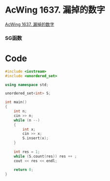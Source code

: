 # AcWing 1637. 漏掉的数字
[AcWing 1637. 漏掉的数字](https://www.acwing.com/problem/content/1639/)

### SG函数

# Code
```cpp
#include <iostream>
#include <unordered_set>

using namespace std;

unordered_set<int> S;

int main()
{
    int n;
    cin >> n;
    while (n --)
    {
        int x;
        cin >> x;
        S.insert(x);
    }
   
    int res = 1;
    while (S.count(res)) res ++ ;
    cout << res << endl;
    
    return 0;
}
```